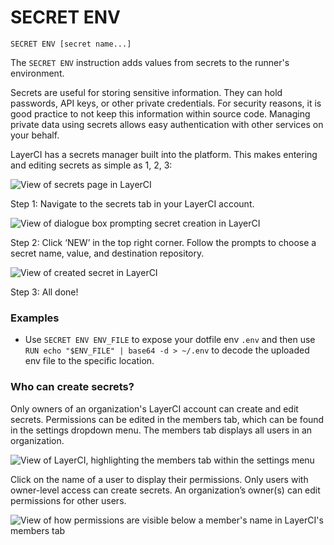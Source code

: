 # SECRET ENV

`SECRET ENV [secret name...]`

 The `SECRET ENV` instruction adds values from secrets to the runner's environment. 

Secrets are useful for storing sensitive information. They can hold passwords, API keys, or other private credentials. For security reasons, it is good practice to not keep this information within source code. Managing private data using secrets allows easy authentication with other services on your behalf.
 
LayerCI has a secrets manager built into the platform. This makes entering and editing secrets as simple as 1, 2, 3:

![View of secrets page in LayerCI](/docs/resources/secrets_1.png)

Step 1: Navigate to the secrets tab in your LayerCI account.

![View of dialogue box prompting secret creation in LayerCI](/docs/resources/secrets_2.png)

Step 2: Click ‘NEW’ in the top right corner. Follow the prompts to choose a secret name, value, and destination repository. 

![View of created secret in LayerCI](/docs/resources/secrets_3.png)

Step 3: All done!

### Examples

- Use `SECRET ENV ENV_FILE` to expose your dotfile env `.env` and then use `RUN echo "$ENV_FILE" | base64 -d > ~/.env` to decode the uploaded env file to the specific location.

### Who can create secrets?

Only owners of an organization's LayerCI account can create and edit secrets. Permissions can be edited in the members tab, which can be found in the settings dropdown menu. The members tab displays all users in an organization. 

![View of LayerCI, highlighting the members tab within the settings menu](/docs/resources/secrets_4.png)

Click on the name of a user to display their permissions. Only users with owner-level access can create secrets. An organization’s owner(s) can edit permissions for other users.  

![View of how permissions are visible below a member's name in LayerCI's members tab](/docs/resources/secrets_5.png)
